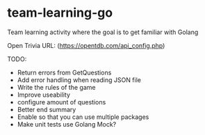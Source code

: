 # team-learning-go
Team learning activity where the goal is to get familiar with Golang

Open Trivia URL: (https://opentdb.com/api_config.php)

TODO:
- Return errors from GetQuestions
- Add error handling when reading JSON file
- Write the rules of the game
- Improve useability
 - configure amount of questions
 - Better end summary
- Enable so that you can use multiple packages
- Make unit tests use Golang Mock?
